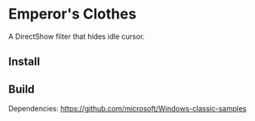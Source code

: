 # Emperor's Clothes

A DirectShow filter that hides idle cursor.

## Install


## Build

Dependencies:
    https://github.com/microsoft/Windows-classic-samples
